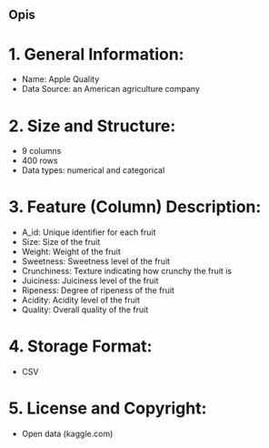 ## Opis

# 1. General Information:
- Name: Apple Quality
- Data Source: an American agriculture company
# 2. Size and Structure:
- 9 columns
- 400 rows
- Data types: numerical and categorical

# 3. Feature (Column) Description:
- A_id: Unique identifier for each fruit
- Size: Size of the fruit
- Weight: Weight of the fruit
- Sweetness: Sweetness level of the fruit
- Crunchiness: Texture indicating how crunchy the fruit is
- Juiciness: Juiciness level of the fruit
- Ripeness: Degree of ripeness of the fruit
- Acidity: Acidity level of the fruit
- Quality: Overall quality of the fruit

# 4. Storage Format:
- CSV
# 5. License and Copyright:
- Open data (kaggle.com)
